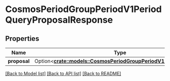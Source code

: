 # CosmosPeriodGroupPeriodV1PeriodQueryProposalResponse

## Properties

Name | Type | Description | Notes
------------ | ------------- | ------------- | -------------
**proposal** | Option<[**crate::models::CosmosPeriodGroupPeriodV1PeriodProposal**](cosmos.group.v1.Proposal.md)> |  | [optional]

[[Back to Model list]](../README.md#documentation-for-models) [[Back to API list]](../README.md#documentation-for-api-endpoints) [[Back to README]](../README.md)



